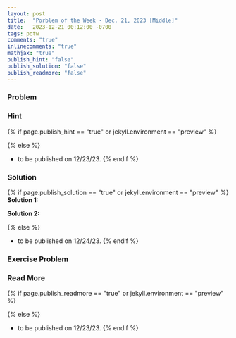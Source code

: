 ```yaml
---
layout: post
title:  "Porblem of the Week - Dec. 21, 2023 [Middle]"
date:   2023-12-21 00:12:00 -0700
tags: potw 
comments: "true"
inlinecomments: "true"
mathjax: "true"
publish_hint: "false"
publish_solution: "false"
publish_readmore: "false"
---
```

### Problem

<!--more-->

### Hint
{% if page.publish_hint == "true" or jekyll.environment == "preview" %}

{% else %}
- to be published on 12/23/23.
{% endif %}

### Solution 
{% if page.publish_solution == "true" or jekyll.environment == "preview" %}
**Solution 1:** 

**Solution 2:** 

{% else %}
- to be published on 12/24/23.
{% endif %}

### Exercise Problem

### Read More
{% if page.publish_readmore == "true" or jekyll.environment == "preview" %}

{% else %}
- to be published on 12/23/23.
{% endif %}
